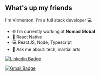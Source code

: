 ## What's up my friends
I'm Virmerson.
I'm a full stack developer :computer:

- 🌐   I’m currently working at **Nomad Global**
- :purple_heart:   React Native
- :computer:   ReactJS, Node, Typescript
- 💬   Ask me about: tech, martial arts 

[![Linkedin Badge](https://img.shields.io/badge/-Virmerson-blue?style=flat-square&logo=Linkedin&logoColor=white&link=https://www.linkedin.com/in/virmerson/)](https://www.linkedin.com/in/virmerson/) 

[![Gmail Badge](https://img.shields.io/badge/-virmerson@gmail.com-c14438?style=flat-square&logo=Gmail&logoColor=white&link=mailto:virmerson@gmail.com)](mailto:virmerson@gmail.com)
